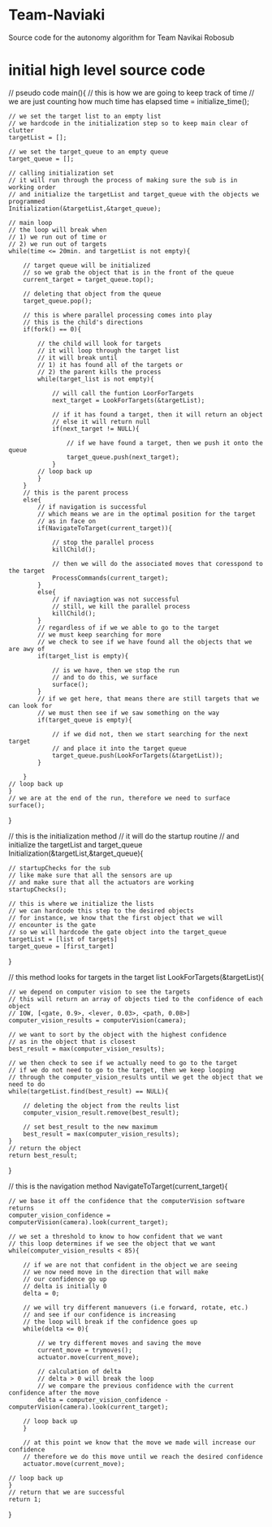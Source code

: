 # Team-Naviaki
Source code for the autonomy algorithm for Team Navikai Robosub 

# initial high level source code
// pseudo code
main(){
	// this is how we are going to keep track of time
	// we are just counting how much time has elapsed
	time = initialize_time();

	// we set the target list to an empty list
	// we hardcode in the initialization step so to keep main clear of clutter
	targetList = [];

	// we set the target_queue to an empty queue
	target_queue = [];

	// calling initialization set
	// it will run through the process of making sure the sub is in working order
	// and initialize the targetList and target_queue with the objects we programmed
	Initialization(&targetList,&target_queue);
	
	// main loop
	// the loop will break when 
	// 1) we run out of time or
	// 2) we run out of targets
	while(time <= 20min. and targetList is not empty){

		// target queue will be initialized
		// so we grab the object that is in the front of the queue
		current_target = target_queue.top();

		// deleting that object from the queue
		target_queue.pop();

		// this is where parallel processing comes into play
		// this is the child's directions
		if(fork() == 0){

			// the child will look for targets
			// it will loop through the target list 
			// it will break until 
			// 1) it has found all of the targets or
			// 2) the parent kills the process
			while(target_list is not empty){

				// will call the funtion LoorForTargets
				next_target = LookForTargets(&targetList);

				// if it has found a target, then it will return an object
				// else it will return null
				if(next_target != NULL){

					// if we have found a target, then we push it onto the queue		
					target_queue.push(next_target);
				}
			// loop back up
			}
		}
		// this is the parent process
		else{
			// if navigation is successful
			// which means we are in the optimal position for the target
			// as in face on
			if(NavigateToTarget(current_target)){

				// stop the parallel process
				killChild();

				// then we will do the associated moves that coresspond to the target
				ProcessCommands(current_target);
			}
			else{
				// if naviagtion was not successful
				// still, we kill the parallel process
				killChild();
			}
			// regardless of if we we able to go to the target
			// we must keep searching for more
			// we check to see if we have found all the objects that we are awy of
			if(target_list is empty){

				// is we have, then we stop the run
				// and to do this, we surface
				surface();
			}
			// if we get here, that means there are still targets that we can look for
			// we must then see if we saw something on the way	
			if(target_queue is empty){

				// if we did not, then we start searching for the next target
				// and place it into the target queue
				target_queue.push(LookForTargets(&targetList));
			}		
			
		}
	// loop back up
	}
	// we are at the end of the run, therefore we need to surface
	surface();	
}

// this is the initialization method
// it will do the startup routine
// and initialize the targetList and target_queue
Initialization(&targetList,&target_queue){

	// startupChecks for the sub
	// like make sure that all the sensors are up
	// and make sure that all the actuators are working
	startupChecks();

	// this is where we initialize the lists
	// we can hardcode this step to the desired objects
	// for instance, we know that the first object that we will
	// encounter is the gate
	// so we will hardcode the gate object into the target_queue
	targetList = [list of targets]
	target_queue = [first_target]
}

// this method looks for targets in the target list
LookForTargets(&targetList){

	// we depend on computer vision to see the targets
	// this will return an array of objects tied to the confidence of each object
	// IOW, [<gate, 0.9>, <lever, 0.03>, <path, 0.08>] 
	computer_vision_results = computerVision(camera);

	// we want to sort by the object with the highest confidence
	// as in the object that is closest
	best_result = max(computer_vision_results);

	// we then check to see if we actually need to go to the target
	// if we do not need to go to the target, then we keep looping
	// through the computer_vision_results until we get the object that we need to do
	while(targetList.find(best_result) == NULL){

		// deleting the object from the reults list
		computer_vision_result.remove(best_result);

		// set best_result to the new maximum
		best_result = max(computer_vision_results);
	}
	// return the object
	return best_result;

}

// this is the navigation method
NavigateToTarget(current_target){

	// we base it off the confidence that the computerVision software returns
	computer_vision_confidence = computerVision(camera).look(current_target);

	// we set a threshold to know to how confident that we want
	// this loop determines if we see the object that we want
	while(computer_vision_results < 85){

		// if we are not that confident in the object we are seeing
		// we now need move in the direction that will make
		// our confidence go up
		// delta is initially 0
		delta = 0;	

		// we will try different manuevers (i.e forward, rotate, etc.)
		// and see if our confidence is increasing
		// the loop will break if the confidence goes up		
		while(delta <= 0){

			// we try different moves and saving the move
			current_move = trymoves();
			actuator.move(current_move);

			// calculation of delta
			// delta > 0 will break the loop
			// we compare the previous confidence with the current confidence after the move
			delta = computer_vision_confidence - computerVision(camera).look(current_target);

		// loop back up
		}

		// at this point we know that the move we made will increase our confidence
		// therefore we do this move until we reach the desired confidence
		actuator.move(current_move);

	// loop back up
	}
	// return that we are successful
	return 1;
}